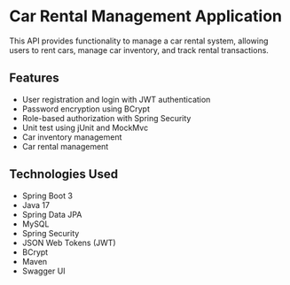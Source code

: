 # Car Rental Management Application

This API provides functionality to manage a car rental system, allowing users to rent cars, manage car inventory, and track rental transactions.

## Features

- User registration and login with JWT authentication
- Password encryption using BCrypt
- Role-based authorization with Spring Security
- Unit test using jUnit and MockMvc
- Car inventory management
- Car rental management

## Technologies Used

- Spring Boot 3
- Java 17
- Spring Data JPA
- MySQL
- Spring Security
- JSON Web Tokens (JWT)
- BCrypt
- Maven
- Swagger UI
